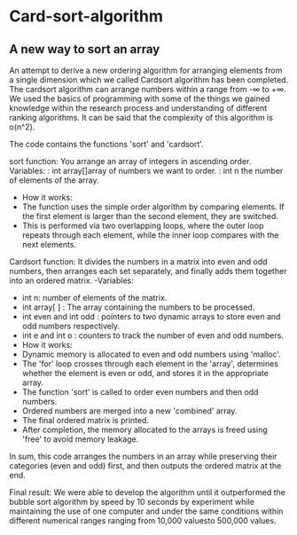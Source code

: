 # Card-sort-algorithm
A new way to sort an array
---------------------------------
An attempt to derive a new ordering algorithm for arranging elements from a single dimension which we called Cardsort algorithm has been completed. 
The cardsort algorithm can arrange numbers within a range from -∞ to +∞.
We used the basics of programming with some of the things we gained knowledge within the research process and understanding of different ranking algorithms.
It can be said that the complexity of this algorithm is o(n^2).

The code contains the functions 'sort' and 'cardsort'. 

sort function:
 You arrange an array of integers in ascending order.
Variables:
 : int array[]array of numbers we want to order.
: int n the number of elements of the array.
- How it works:
 - The function uses the simple order algorithm by comparing elements. If the first element is larger than the second element, they are switched.
 - This is performed via two overlapping loops, where the outer loop repeats through each element, while the inner loop compares with the next elements.

Cardsort function:
 It divides the numbers in a matrix into even and odd numbers, then arranges each set separately, and finally adds them together into an ordered matrix.
-Variables:
 - int n: number of elements of the matrix.
 - int array[ ] : The array containing the numbers to be processed.
 - int even and int odd : pointers to two dynamic arrays to store even and odd numbers respectively.
 - int e and int o : counters to track the number of even and odd numbers.
- How it works:
 - Dynamic memory is allocated to even and odd numbers using 'malloc'.
 - The 'for' loop crosses through each element in the 'array', determines whether the element is even or odd, and stores it in the appropriate array.
 - The function 'sort' is called to order even numbers and then odd numbers.
 - Ordered numbers are merged into a new 'combined' array.
 - The final ordered matrix is printed.
 - After completion, the memory allocated to the arrays is freed using 'free' to avoid memory leakage.

In sum, this code arranges the numbers in an array while preserving their categories (even and odd) first, and then outputs the ordered 
matrix at the end.

Final result:
We were able to develop the algorithm until it outperformed the bubble sort algorithm by speed by 10 seconds by experiment while maintaining the use of one computer and under the same conditions within different numerical ranges ranging from 10,000 values ​​​​to 500,000 values.

